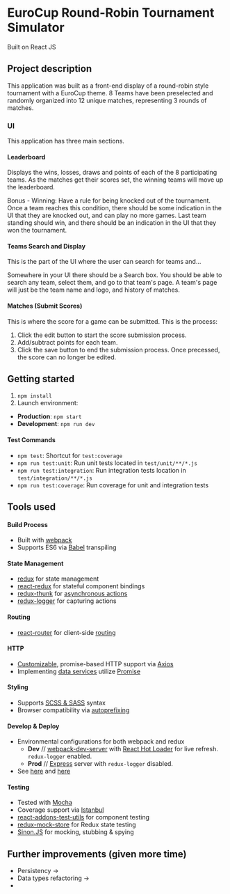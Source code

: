 # EuroCup Round-Robin Tournament Simulator
Built on React JS

## Project description

This application was built as a front-end display of a round-robin style tournament with a EuroCup theme. 8 Teams have been preselected and randomly organized into 12 unique matches, representing 3 rounds of matches.

### UI

This application has three main sections.

#### Leaderboard
Displays the wins, losses, draws and points of each of the 8 participating teams. As the matches get their scores set, the winning teams will move up the leaderboard.

Bonus - Winning:
Have a rule for being knocked out of the tournament. Once a team reaches this condition, there should be
some indication in the UI that they are knocked out, and can play no more games. Last team standing should
win, and there should be an indication in the UI that they won the tournament.

#### Teams Search and Display
This is the part of the UI where the user can search for teams and...

Somewhere in your UI there should be a Search box. You should be able to search any team, select them, and
go to that team's page. A team's page will just be the team name and logo, and history of matches.

#### Matches (Submit Scores)
This is where the score for a game can be submitted. This is the process:

1. Click the edit button to start the score submission process.
2. Add/subtract points for each team.
3. Click the save button to end the submission process. Once precessed, the score can no longer be edited.

## Getting started
1. `npm install`
2. Launch environment:
  *  **Production**: `npm start`
  *  **Development**: `npm run dev`

#### Test Commands
* `npm test`: Shortcut for `test:coverage`
* `npm run test:unit`: Run unit tests located in `test/unit/**/*.js`
* `npm run test:integration`: Run integration tests location in `test/integration/**/*.js`
* `npm run test:coverage`: Run coverage for unit and integration tests

## Tools used

#### Build Process
 * Built with [webpack](https://webpack.github.io/)
 * Supports ES6 via [Babel](https://babeljs.io/) transpiling

#### State Management
* [redux](http://redux.js.org/index.html) for state management
* [react-redux](https://github.com/reactjs/react-redux) for stateful component bindings
* [redux-thunk](https://github.com/gaearon/redux-thunk) for [asynchronous actions](https://github.com/mikechabot/react-boilerplate/blob/master/src/redux/actions/thunk-action-creators.js#L21)
* [redux-logger](https://github.com/theaqua/redux-logger) for capturing actions

#### Routing
* [react-router](https://github.com/reactjs/react-router) for client-side [routing](https://github.com/mikechabot/react-boilerplate/blob/master/src/routes.js)

#### HTTP
* [Customizable](https://github.com/mikechabot/react-boilerplate/blob/master/src/services/data/ajax-service.js#L11), promise-based HTTP support via [Axios](https://github.com/mzabriskie/axios)
* Implementing [data services](https://github.com/mikechabot/react-boilerplate/blob/master/src/services/data/data-access-service.js#L29) utilize [Promise](https://developer.mozilla.org/en-US/docs/Web/JavaScript/Reference/Global_Objects/Promise)

#### Styling
* Supports [SCSS & SASS](http://sass-lang.com/) syntax
* Browser compatibility via [autoprefixing](https://github.com/postcss/autoprefixer)

#### Develop & Deploy
* Environmental configurations for both webpack and redux
  * **Dev** // [webpack-dev-server](https://webpack.github.io/docs/webpack-dev-server.html) with [React Hot Loader](http://gaearon.github.io/react-hot-loader/) for live refresh. `redux-logger` enabled.
  * **Prod** // [Express](http://expressjs.com/) server with `redux-logger` disabled.
* See [here](https://github.com/mikechabot/react-boilerplate/blob/master/webpack.config.js#L69) and [here](https://github.com/mikechabot/react-boilerplate/blob/master/src/redux/store/configure-store.js#L9)

#### Testing
* Tested with [Mocha](https://mochajs.org/)
* Coverage support via [Istanbul](https://gotwarlost.github.io/istanbul/)
* [react-addons-test-utils](https://facebook.github.io/react/docs/test-utils.html) for component testing
* [redux-mock-store](https://github.com/arnaudbenard/redux-mock-store) for Redux state testing
* [Sinon.JS](http://sinonjs.org/) for mocking, stubbing & spying


## Further improvements (given more time)
* Persistency ->
* Data types refactoring ->
*
